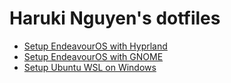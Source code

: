 # Haruki Nguyen's dotfiles

- [Setup EndeavourOS with Hyprland](./wiki/EndeavourOS-Hyprland.md)
- [Setup EndeavourOS with GNOME](./wiki/EndeavourOS-GNOME.md)
- [Setup Ubuntu WSL on Windows](./wiki/Ubuntu-WSL.md)
